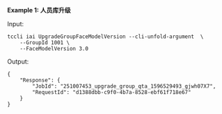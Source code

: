 **Example 1: 人员库升级**



Input: 

```
tccli iai UpgradeGroupFaceModelVersion --cli-unfold-argument  \
    --GroupId 1001 \
    --FaceModelVersion 3.0
```

Output: 
```
{
    "Response": {
        "JobId": "251007453_upgrade_group_qta_1596529493_gjwh07X7",
        "RequestId": "d1388dbb-c9f0-4b7a-8528-ebf61f718e67"
    }
}
```

